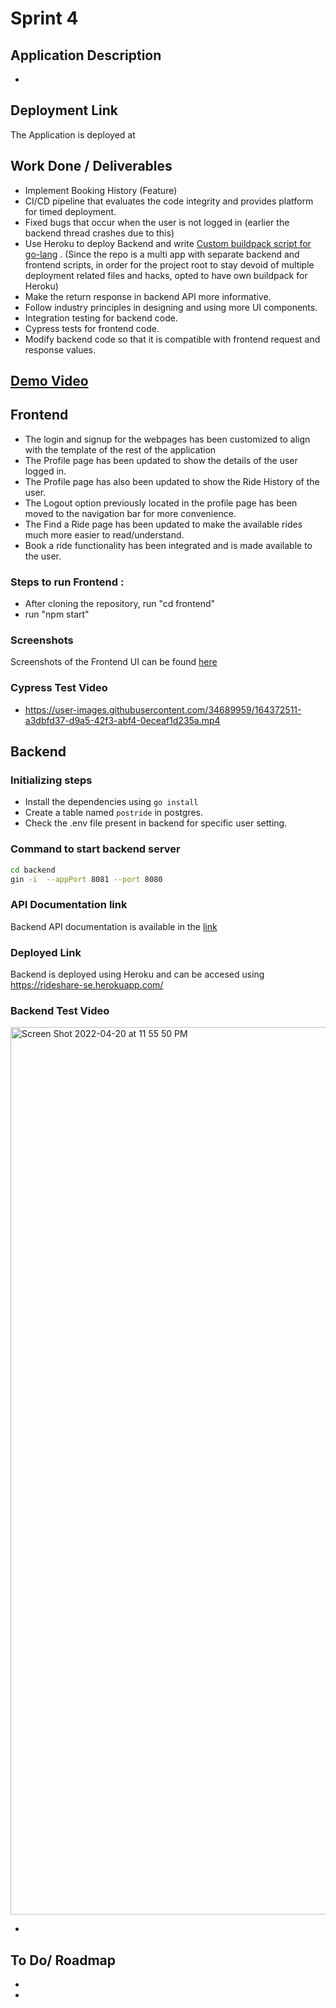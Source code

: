 
# Sprint 4

## Application Description

-


## Deployment Link

The Application is deployed at 

## Work Done / Deliverables

- Implement Booking History (Feature)
- CI/CD pipeline that evaluates the code integrity and provides platform for timed deployment.
- Fixed bugs that occur when the user is not logged in (earlier the backend thread crashes due to this)
- Use Heroku to deploy Backend and write [Custom buildpack script for go-lang](https://github.com/gvskalyan/heroku-buildpack-go) . (Since the repo is a multi app with separate backend and frontend scripts, in order for the project root to stay devoid of multiple deployment related files and hacks, opted to have own buildpack for Heroku)
- Make the return response in backend API more informative.
- Follow industry principles in designing and using more UI components.
- Integration testing for backend code.
- Cypress tests for frontend code.
- Modify backend code so that it is compatible with frontend request and response values.

## [Demo Video](https://drive.google.com/file/d/1vwSrxNZ5Yg5XsFQ28fABWQC0X6AMy7cw/view?usp=sharing)

## Frontend

- The login and signup for the webpages has been customized to align with the template of the rest of the application
- The Profile page has been updated to show the details of the user logged in.
- The Profile page has also been updated to show the Ride History of the user.
- The Logout option previously located in the profile page has been moved to the navigation bar for more convenience.
- The Find a Ride page has been updated to make the available rides much more easier to read/understand.
- Book a ride functionality has been integrated and is made available to the user.

### Steps to run Frontend : 
- After cloning the repository, run "cd frontend"
- run "npm start"

### Screenshots

Screenshots of the Frontend UI can be found [here](frontend/Sprint4Frontend.md)

### Cypress Test Video

- https://user-images.githubusercontent.com/34689959/164372511-a3dbfd37-d9a5-42f3-abf4-0eceaf1d235a.mp4


## Backend

### Initializing steps

- Install the dependencies using `go install`
- Create a table named `postride` in postgres.
- Check the .env file present in backend for specific user setting.

### Command to start backend server

```bash
cd backend
gin -i  --appPort 8081 --port 8080
```

### API Documentation link

Backend API documentation is available in the [link](backend/backend_doc.md)

### Deployed Link

Backend is deployed using Heroku and can be accesed using https://rideshare-se.herokuapp.com/

### Backend Test Video
<img width="1420" alt="Screen Shot 2022-04-20 at 11 55 50 PM" src="https://user-images.githubusercontent.com/42022935/164369176-8edde6e4-a186-428b-8b64-f3bdd0d52b63.png">

- 

## To Do/ Roadmap

- 
- 


